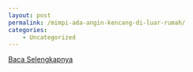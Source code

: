 ```yaml
---
layout: post
permalink: /mimpi-ada-angin-kencang-di-luar-rumah/
categories:
    - Uncategorized
---
```


[Baca Selengkapnya](/05)